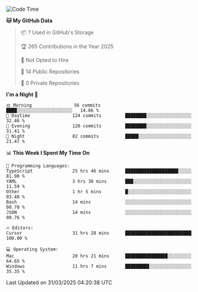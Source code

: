 <!--START_SECTION:waka-->
![Code Time](http://img.shields.io/badge/Code%20Time-6%2C842%20hrs%204%20mins-blue)

**🐱 My GitHub Data** 

> 📦 ? Used in GitHub's Storage 
 > 
> 🏆 265 Contributions in the Year 2025
 > 
> 🚫 Not Opted to Hire
 > 
> 📜 14 Public Repositories 
 > 
> 🔑 0 Private Repositories 
 > 
**I'm a Night 🦉** 

```text
🌞 Morning                56 commits          ████░░░░░░░░░░░░░░░░░░░░░   14.66 % 
🌆 Daytime                124 commits         ████████░░░░░░░░░░░░░░░░░   32.46 % 
🌃 Evening                120 commits         ████████░░░░░░░░░░░░░░░░░   31.41 % 
🌙 Night                  82 commits          █████░░░░░░░░░░░░░░░░░░░░   21.47 % 
```


📊 **This Week I Spent My Time On** 

```text
💬 Programming Languages: 
TypeScript               25 hrs 46 mins      ████████████████████░░░░░   81.90 % 
YAML                     3 hrs 38 mins       ███░░░░░░░░░░░░░░░░░░░░░░   11.59 % 
Other                    1 hr 5 mins         █░░░░░░░░░░░░░░░░░░░░░░░░   03.48 % 
Bash                     14 mins             ░░░░░░░░░░░░░░░░░░░░░░░░░   00.78 % 
JSON                     14 mins             ░░░░░░░░░░░░░░░░░░░░░░░░░   00.76 % 

🔥 Editors: 
Cursor                   31 hrs 28 mins      █████████████████████████   100.00 % 

💻 Operating System: 
Mac                      20 hrs 21 mins      ████████████████░░░░░░░░░   64.65 % 
Windows                  11 hrs 7 mins       █████████░░░░░░░░░░░░░░░░   35.35 % 
```


 Last Updated on 31/03/2025 04:20:38 UTC
<!--END_SECTION:waka-->

